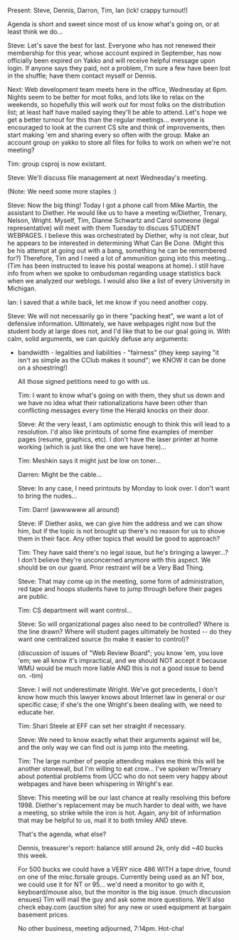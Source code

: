  Present: Steve, Dennis, Darron, Tim, Ian (ick! crappy turnout!) </p><p>
Agenda is short and sweet since most of us know what's going on, or at least think we do... </p><p>
Steve: Let's save the best for last. Everyone who has not renewed their membership for this year, whose account expired in September, has now officially been expired on Yakko and will receive helpful message upon login. If anyone says they paid, not a problem, I'm sure a few have been lost in the shuffle; have them contact myself or Dennis. </p><p>
Next: Web development team meets here in the office, Wednesday at 6pm. Nights seem to be better for most folks, and lots like to relax on the weekends, so hopefully this will work out for most folks on the distribution list; at least half have mailed saying they'll be able to attend. Let's hope we get a better turnout for this than the regular meetings... everyone is encouraged to look at the current CS site and think of improvements, then start making 'em and sharing every so often with the group. Make an account group on yakko to store all files for folks to work on when we're not meeting? </p><p>
Tim: group csproj is now existant. </p><p>
Steve: We'll discuss file management at next Wednesday's meeting. </p><p>
(Note: We need some more staples :) </p><p>
Steve: Now the big thing! Today I got a phone call from Mike Martin, the assistant to Diether. He would like us to have a meeting w/Diether, Trenary, Nelson, Wright. Myself, Tim, Dianne Schwartz and Carol someone (legal representative) will meet with them Tuesday to discuss STUDENT WEBPAGES. I believe this was orchestrated by Diether, why is not clear, but he appears to be interested in determining What Can Be Done. (Might this be his attempt at going out with a bang, something he can be remembered for?) Therefore, Tim and I need a lot of ammunition going into this meeting... (Tim has been instructed to leave his postal weapons at home). I still have info from when we spoke to ombudsman regarding usage statistics back when we analyzed our weblogs. I would also like a list of every University in Michigan. </p><p>
Ian: I saved that a while back, let me know if you need another copy. </p><p>
Steve: We will not necessarily go in there "packing heat", we want a lot of defensive information. Ultimately, we have webpages right now but the student body at large does not, and I'd like that to be our goal going in. With calm, solid arguments, we can quickly defuse any arguments: </p><p>
 - bandwidth  - legalities and liabilities  - "fairness" (they keep saying "it isn't as simple as the CClub makes it    sound"; we KNOW it can be done on a shoestring!) </p><p>
All those signed petitions need to go with us. </p><p>
Tim: I want to know what's going on with them, they shut us down and we have no idea what their rationalizations have been other than conflicting messages every time the Herald knocks on their door. </p><p>
Steve: At the very least, I am optimistic enough to think this will lead to a resolution. I'd also like printouts of some fine examples of member pages (resume, graphics, etc). I don't have the laser printer at home working (which is just like the one we have here)... </p><p>
Tim: Meshkin says it might just be low on toner... </p><p>
Darren: Might be the cable... </p><p>
Steve: In any case, I need printouts by Monday to look over. I don't want to bring the nudes... </p><p>
Tim: Darn! (awwwwww all around) </p><p>
Steve: IF Diether asks, we can give him the address and we can show him, but if the topic is not brought up there's no reason for us to shove them in their face. Any other topics that would be good to approach? </p><p>
Tim: They have said there's no legal issue, but he's bringing a lawyer...? I don't believe they're unconcerned anymore with this aspect. We should be on our guard. Prior restraint will be a Very Bad Thing. </p><p>
Steve: That may come up in the meeting, some form of administration, red tape and hoops students have to jump through before their pages are public. </p><p>
Tim: CS department will want control... </p><p>
Steve: So will organizational pages also need to be controlled? Where is the line drawn? Where will student pages ultimately be hosted -- do they want one centralized source (to make it easier to control)? </p><p>
(discussion of issues of "Web Review Board"; you know 'em, you love 'em; we all know it's impractical, and we should NOT accept it because WMU would be much more liable AND this is not a good issue to bend on. -tim) </p><p>
Steve: I will not underestimate Wright. We've got precedents, I don't know how much this lawyer knows about Internet law in general or our specific case; if she's the one Wright's been dealing with, we need to educate her. </p><p>
Tim: Shari Steele at EFF can set her straight if necessary. </p><p>
Steve: We need to know exactly what their arguments against will be, and the only way we can find out is jump into the meeting. </p><p>
Tim: The large number of people attending makes me think this will be another stonewall, but I'm willing to eat crow...  I've spoken w/Trenary about potential problems from UCC who do not seem very happy about webpages and have been whispering in Wright's ear. </p><p>
Steve: This meeting will be our last chance at really resolving this before 1998. Diether's replacement may be much harder to deal with, we have a meeting, so strike while the iron is hot. Again, any bit of information that may be helpful to us, mail it to both tmiley AND steve. </p><p>
That's the agenda, what else? </p><p>
Dennis, treasurer's report: balance still around 2k, only did ~40 bucks this week. </p><p>
For 500 bucks we could have a VERY nice 486 WITH a tape drive, found on one of the misc.forsale groups. Currently being used as an NT box, we could use it for NT or 95...  we'd need a monitor to go with it, keyboard/mouse also, but the monitor is the big issue. (much discussion ensues) Tim will mail the guy and ask some more questions. We'll also check ebay.com (auction site) for any new or used equipment at bargain basement prices. </p><p>
No other business, meeting adjourned, 7:14pm. Hot-cha! </p><p>
</p>
